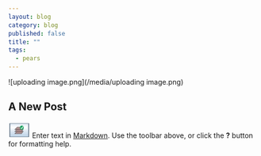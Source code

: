 ```yaml
---
layout: blog
category: blog
published: false
title: ""
tags: 
  - pears
---
```


![uploading image.png](/media/uploading image.png)
## A New Post

![](/_posts/bi_beg_ch6_image00.png)
Enter text in [Markdown](http://daringfireball.net/projects/markdown/). Use the toolbar above, or click the **?** button for formatting help.